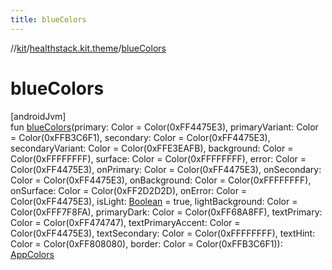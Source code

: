 ```yaml
---
title: blueColors
---
```

//[kit](../../index.html)/[healthstack.kit.theme](index.html)/[blueColors](blue-colors.html)



# blueColors



[androidJvm]\
fun [blueColors](blue-colors.html)(primary: Color = Color(0xFF4475E3), primaryVariant: Color = Color(0xFFB3C6F1), secondary: Color = Color(0xFF4475E3), secondaryVariant: Color = Color(0xFFE3EAFB), background: Color = Color(0xFFFFFFFF), surface: Color = Color(0xFFFFFFFF), error: Color = Color(0xFF4475E3), onPrimary: Color = Color(0xFF4475E3), onSecondary: Color = Color(0xFF4475E3), onBackground: Color = Color(0xFFFFFFFF), onSurface: Color = Color(0xFF2D2D2D), onError: Color = Color(0xFF4475E3), isLight: [Boolean](https://kotlinlang.org/api/latest/jvm/stdlib/kotlin/-boolean/index.html) = true, lightBackground: Color = Color(0xFFF7F8FA), primaryDark: Color = Color(0xFF68A8FF), textPrimary: Color = Color(0xFF474747), textPrimaryAccent: Color = Color(0xFF4475E3), textSecondary: Color = Color(0xFFFFFFFF), textHint: Color = Color(0xFF808080), border: Color = Color(0xFFB3C6F1)): [AppColors](-app-colors/index.html)




